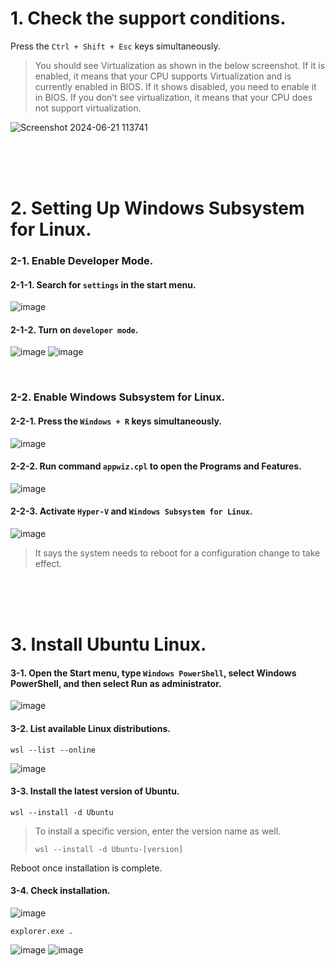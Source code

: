 # 1. Check the support conditions.
Press the `Ctrl + Shift + Esc` keys simultaneously.  
> You should see Virtualization as shown in the below screenshot. If it is enabled, it means that your CPU supports Virtualization and is currently enabled in BIOS. If it shows disabled, you need to enable it in BIOS. If you don’t see virtualization, it means that your CPU does not support virtualization.  
  
![Screenshot 2024-06-21 113741](https://github.com/wantedweb-kevin/wsl2/assets/79559317/9820112c-1ba6-4d61-8920-603976c1049b)

<br/>
<br/>
<br/>

# 2. Setting Up Windows Subsystem for Linux.
### 2-1. Enable Developer Mode.
#### 2-1-1. Search for `settings` in the start menu.
![image](https://github.com/wantedweb-kevin/wsl2/assets/79559317/262f9f44-e7aa-4605-9f00-ee57d615de0b)
#### 2-1-2. Turn on `developer mode`.
![image](https://github.com/wantedweb-kevin/wsl2/assets/79559317/622a1768-1820-489e-8b52-282e563d83a1)
![image](https://github.com/wantedweb-kevin/wsl2/assets/79559317/a054edcb-4625-4aae-8b5e-2cd54a5ec0ed)

<br/>

### 2-2. Enable Windows Subsystem for Linux.
#### 2-2-1. Press the `Windows + R` keys simultaneously.  
![image](https://github.com/wantedweb-kevin/wsl2/assets/79559317/bfbe9439-0e9a-42de-94d4-3751876fddf3)
#### 2-2-2. Run command `appwiz.cpl` to open the Programs and Features.  
![image](https://github.com/wantedweb-kevin/wsl2/assets/79559317/def2b135-7b17-4d27-bc3d-8ae54528b75f)
#### 2-2-3. Activate `Hyper-V` and `Windows Subsystem for Linux`.
![image](https://github.com/wantedweb-kevin/wsl2/assets/79559317/8a655821-03e8-43cc-b8a0-3d7ec451234b)
> It says the system needs to reboot for a configuration change to take effect.

<br/>
<br/>
<br/>

# 3. Install Ubuntu Linux.
#### 3-1. Open the Start menu, type `Windows PowerShell`, select Windows PowerShell, and then select Run as administrator.
![image](https://github.com/wantedweb-kevin/wsl2/assets/79559317/8be8d5be-7e52-4cda-8894-4aa9ea81e257)
#### 3-2. List available Linux distributions.
```
wsl --list --online
```
![image](https://github.com/wantedweb-kevin/wsl2/assets/79559317/0dd3eafb-0442-4c1d-b786-fc2e6390140b)
#### 3-3. Install the latest version of Ubuntu.
```
wsl --install -d Ubuntu
```
> To install a specific version, enter the version name as well.
> ```
> wsl --install -d Ubuntu-[version]
> ```
Reboot once installation is complete.
#### 3-4. Check installation.
![image](https://github.com/wantedweb-kevin/wsl2/assets/79559317/7bd62409-3cff-461a-b878-75c6b1be6ad7)
```
explorer.exe .
```
![image](https://github.com/wantedweb-kevin/wsl2/assets/79559317/b1a81aaa-e02e-4120-ab26-d301111740e7)
![image](https://github.com/wantedweb-kevin/wsl2/assets/79559317/481e9ba2-593c-4303-99b0-2a78b5b22a86)
